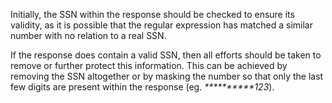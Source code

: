Initially, the SSN within the response should be checked to ensure its
validity, as it is possible that the regular expression has matched a
similar number with no relation to a real SSN.

If the response does contain a valid SSN, then all efforts should be
taken to remove or further protect this information. This can be 
achieved by removing the SSN altogether or by masking the number
so that only the last few digits are present within the response
(eg. _**********123_).